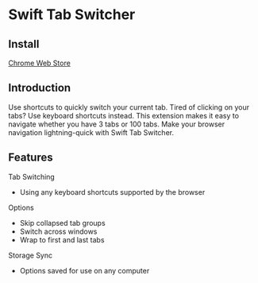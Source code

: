 # Swift Tab Switcher

## Install

[Chrome Web Store](https://chrome.google.com/webstore/detail/swift-tab-switcher/pdncaffclfaalcafoebejjbefknohkjg)

## Introduction

Use shortcuts to quickly switch your current tab. Tired of clicking on your tabs? Use keyboard shortcuts instead. This extension makes it easy to navigate whether you have 3 tabs or 100 tabs. Make your browser navigation lightning-quick with Swift Tab Switcher.

## Features

Tab Switching
* Using any keyboard shortcuts supported by the browser

Options
* Skip collapsed tab groups
* Switch across windows
* Wrap to first and last tabs

Storage Sync
* Options saved for use on any computer
